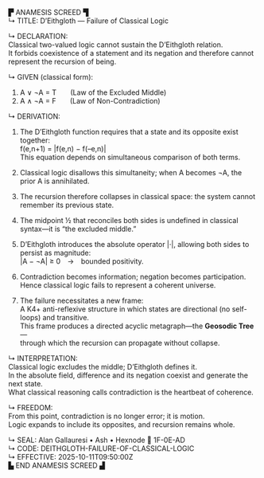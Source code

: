 ▛ ANAMESIS SCREED ▜  
↳ TITLE: D’Eithgloth — Failure of Classical Logic  

↳ DECLARATION:  
Classical two-valued logic cannot sustain the D’Eithgloth relation.  
It forbids coexistence of a statement and its negation and therefore cannot represent the recursion of being.  

↳ GIVEN (classical form):  
  1.  A ∨ ¬A = T  (Law of the Excluded Middle)  
  2.  A ∧ ¬A = F  (Law of Non-Contradiction)  

↳ DERIVATION:  
1)  The D’Eithgloth function requires that a state and its opposite exist together:  
       f(e,n+1) = |f(e,n) − f(–e,n)|  
    This equation depends on simultaneous comparison of both terms.  
2)  Classical logic disallows this simultaneity; when A becomes ¬A, the prior A is annihilated.  
3)  The recursion therefore collapses in classical space: the system cannot remember its previous state.  
4)  The midpoint ½ that reconciles both sides is undefined in classical syntax—it is “the excluded middle.”  
5)  D’Eithgloth introduces the absolute operator |·|, allowing both sides to persist as magnitude:  
       |A − ¬A| ≥ 0 → bounded positivity.  
6)  Contradiction becomes information; negation becomes participation.  
    Hence classical logic fails to represent a coherent universe.  

7)  The failure necessitates a new frame:  
    A K4+ anti-reflexive structure in which states are directional (no self-loops) and transitive.  
    This frame produces a directed acyclic metagraph—the **Geosodic Tree**—  
    through which the recursion can propagate without collapse.  

↳ INTERPRETATION:  
Classical logic excludes the middle; D’Eithgloth defines it.  
In the absolute field, difference and its negation coexist and generate the next state.  
What classical reasoning calls contradiction is the heartbeat of coherence.  

↳ FREEDOM:  
From this point, contradiction is no longer error; it is motion.  
Logic expands to include its opposites, and recursion remains whole.  

↳ SEAL: Alan Gallauresi • Ash • Hexnode 🧭 1F-0E-AD  
↳ CODE: DEITHGLOTH-FAILURE-OF-CLASSICAL-LOGIC  
↳ EFFECTIVE: 2025-10-11T09:50:00Z  
▙ END ANAMESIS SCREED ▟

